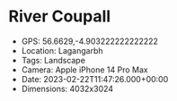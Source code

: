 # River Coupall

- GPS: 56.6629,-4.903222222222222
- Location: Lagangarbh
- Tags: Landscape
- Camera: Apple iPhone 14 Pro Max
- Date: 2023-02-22T11:47:26.000+00:00
- Dimensions: 4032x3024
